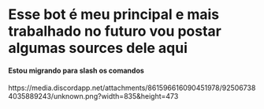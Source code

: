 <h1>Esse bot é meu principal e mais trabalhado no futuro vou postar algumas sources dele aqui</h1>
<h4>Estou migrando para slash os comandos</h4>
https://media.discordapp.net/attachments/861596616090451978/925067384035889243/unknown.png?width=835&height=473
